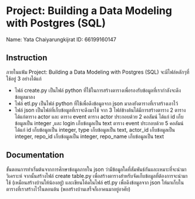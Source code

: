 # Project: Building a Data Modeling with Postgres (SQL)
Name: Yata Chaiyarungkijrat ID: 66199160147
## Instruction
ภายในแฟ้ม Project: Building a Data Modeling with Postgres (SQL) จะมีไฟล์หลักๆที่ใช้อยู่ 3 อย่างได้แก่
- ไฟล์ create.py เป็นไฟล์ python ที่ใช้ในการสร้างตารางเพื่อรองรับข้อมูลที่เรากำลังจะดึงข้อมูลมาลง
- ไฟล์ etl.py เป็นไฟล์ python ที่ใช้เพื่อดึงข้อมูลจาก json มาลงยังตารางที่เราสร้างเอาไว้
- ไฟล์ json เป็นไฟล์ที่เก็บข้อมูลที่เราจะดึงมาใช้
จาก 3 ไฟล์ข้างต้นได้มีการสร้างตาราง 2 ตาราง ได้แก่ตาราง actor และ ตาราง event
ตาราง actor  ประกอบด้วย 2 คอลัมน์ ได้แก่ id เก็บข้อมูลเป็น integer ,และ login เก็บข้อมูลเป็น text
ตาราง event  ประกอบด้วย 5 คอลัมน์ ได้แก่ id เก็บข้อมูลเป็น integer, type เก็บข้อมูลเป็น text, actor_id เก็บข้อมูลเป็น integer, repo_id เก็บข้อมูลเป็น integer, repo_name เก็บข้อมูลเป็น text

## Documentation
ขั้นตอนการทำเริ่มต้นจากการศึกษาข้อมูลภายใน json ว่ามีข้อมูลใดที่สัมพันธ์กันและเหมาะที่จะนำมาวิเคราะห์ จากนั้นสร้างไฟล์ create table.py เพื่อสร้างตารางสำหรับจัดเก็บข้อมูลที่ต้องการจะนำมาใช้ (เหมือนสร้างบ้านให้น้องอยู่) และเขียนโค้ดในไฟล์ etl.py เพื่อดึงข้อมูลจาก json ให้มาเก็บในตารางที่เราสร้างไว้ในตอนต้น (พอสร้างบ้านเสร็จก็เอาคนมาอยู่อาศัย)
